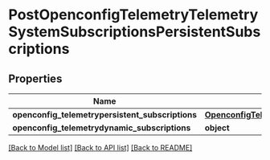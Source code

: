 # PostOpenconfigTelemetryTelemetrySystemSubscriptionsPersistentSubscriptions

## Properties
Name | Type | Description | Notes
------------ | ------------- | ------------- | -------------
**openconfig_telemetrypersistent_subscriptions** | [**OpenconfigTelemetryTelemetrySystemOpenconfigtelemetrytelemetrysystemSubscriptionsPersistentsubscriptions**](OpenconfigTelemetryTelemetrySystemOpenconfigtelemetrytelemetrysystemSubscriptionsPersistentsubscriptions.md) |  | [optional] 
**openconfig_telemetrydynamic_subscriptions** | **object** |  | [optional] 

[[Back to Model list]](../README.md#documentation-for-models) [[Back to API list]](../README.md#documentation-for-api-endpoints) [[Back to README]](../README.md)


